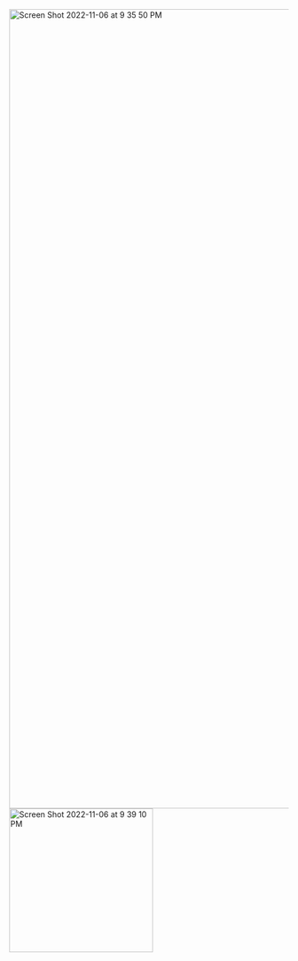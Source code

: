 <img width="1440" alt="Screen Shot 2022-11-06 at 9 35 50 PM" src="https://user-images.githubusercontent.com/6688626/200215123-06d1dfed-e73e-47ee-86ef-5310c7bf806c.png">

<img width="259" alt="Screen Shot 2022-11-06 at 9 39 10 PM" src="https://user-images.githubusercontent.com/6688626/200215146-a7c639be-280a-4be4-90c0-3ba3a627262d.png">
